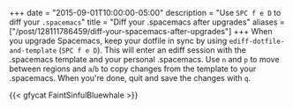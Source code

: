 +++
date = "2015-09-01T10:00:00-05:00"
description = "Use `SPC f e D` to diff your `.spacemacs`"
title = "Diff your .spacemacs after upgrades"
aliases = ["/post/128111786459/diff-your-spacemacs-after-upgrades"]
+++
When you upgrade Spacemacs, keep your dotfile in sync by using
`ediff-dotfile-and-template` (`SPC f e D`). This will enter an ediff session
with the .spacemacs template and your personal .spacemacs. Use `n` and `p` to
move between regions and `a`/`b` to copy changes from the template to your
.spacemacs. When you're done, quit and save the changes with `q`.

{{< gfycat FaintSinfulBluewhale >}}
